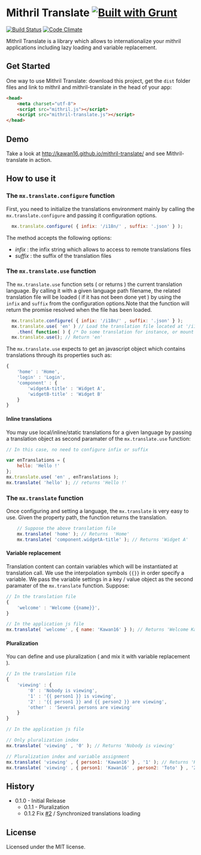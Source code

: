 Mithril Translate [![Built with Grunt](https://cdn.gruntjs.com/builtwith.png)](http://gruntjs.com/)
=================

[![Build Status](https://travis-ci.org/kawan16/mithril-translate.svg?branch=master)](https://travis-ci.org/kawan16/mithril-translate) [![Code Climate](https://codeclimate.com/github/kawan16/mithril-translate/badges/gpa.svg)](https://codeclimate.com/github/kawan16/mithril-translate)

Mithril Translate is a library which allows to internationalize your mithril applications including lazy loading and variable replacement.

## Get Started

One way to use Mithril Translate: download this project, get the `dist` folder files and link to mithril and mithril-translate in the head of your app:

```html
<head>
    <meta charset="utf-8">
    <script src="mithril.js"></script>
    <script src="mithril-translate.js"></script>
</head>
```

## Demo

Take a look at http://kawan16.github.io/mithril-translate/ and see Mithril-translate in action.

## How to use it

### The `mx.translate.configure` function

First, you need to initialize the translations environment mainly by calling the `mx.translate.configure` and passing it configuration options.

```js
  mx.translate.configure( { infix: '/i18n/' , suffix: '.json' } );
```
The method accepts the following options:

* *infix* : the infix string which allows to access to remote translations files
* *suffix* : the suffix of the translation files

### The `mx.translate.use` function

The `mx.translate.use` function sets ( or returns ) the current translation language. By calling it with a given language path filename, the related translation file will be loaded ( if it has not been done yet ) by using the `infix` and `suffix` from the configuration options.Note that the function will return the promise resolved when the file has been loaded.

```js
  mx.translate.configure( { infix: '/i18n/' , suffix: '.json' } );
  mx.translate.use( 'en' ) // Load the translation file located at '/i18n/en.json'
    .then( function( ) { /* Do some translation for instance, or mount your Mithril component */ } );
  mx.translate.use(); // Return 'en'
```

The `mx.translate.use` expects to get an javascript object which contains translations through its properties such as: 
```js
{
    'home' : 'Home',
    'login' : 'Login',
    'component' : {
        'widgetA-title' : 'Widget A',
        'widgetB-title' : 'Widget B'
    }
}
```

#### Inline translations

You may use local/inline/static translations for a given language by passing a translation object as second paramater of the `mx.translate.use` function:

```js
// In this case, no need to configure infix or suffix

var enTranslations = {
    hello: 'Hello !'
};
mx.translate.use( 'en' , enTranslations );
mx.translate( 'hello' ); // returns 'Hello !'

```

### The `mx.translate` function

Once configuring and setting a language, the `mx.translate` is very easy to use. Given the property path, the function returns the translation.

```js
    // Suppose the above translation file
    mx.translate( 'home' ); // Returns  'Home'
    mx.translate( 'component.widgetA-title' ); // Returns 'Widget A' 
```

#### Variable replacement

Translation content can contain variables which will be instantiated at translation call. We use the interpolation symbols `{{}}` in order specify a variable. We pass the variable settings in a key / value object as the second paramater of the `mx.translate` function. Suppose:

```js
// In the translation file
{
    'welcome' : 'Welcome {{name}}',
}

// In the application js file
mx.translate( 'welcome' , { name: 'Kawan16' } ); // Returns 'Welcome Kawan16'

```

#### Pluralization

You can define and use pluralization ( and mix it with variable replacement ). 

```js
// In the translation file
{
    'viewing' : {
        '0' : 'Nobody is viewing',
        '1' : '{{ person1 }} is viewing',
        '2' : '{{ person1 }} and {{ person2 }} are viewing',
        'other' : 'Several persons are viewing'
    }
}

// In the application js file

// Only pluralization index
mx.translate( 'viewing' , '0' ); // Returns 'Nobody is viewing'

// Pluralization index and variable assignment
mx.translate( 'viewing' , { person1: 'Kawan16' } , '1' ); // Returns 'Kawan16 is viewing'
mx.translate( 'viewing' , { person1: 'Kawan16' , person2: 'Toto' } , '2' ); // Returns 'Kawan16 and Toto are viewing'

```

## History

* 0.1.0 - Initial Release
    * 0.1.1 - Pluralization   
    * 0.1.2 Fix [#2](https://github.com/kawan16/mithril-translate/issues/2) / Synchronized translations loading

## License

Licensed under the MIT license.
